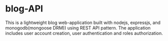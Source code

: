 # blog-API
This is a lightweight blog web-application built with nodejs, expressjs, and monogodb(mongoose DRM)) using REST API pattern. The application includes user account creation, user authentication and roles authorization.
